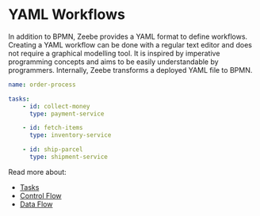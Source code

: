 # YAML Workflows

In addition to BPMN, Zeebe provides a YAML format to define workflows. Creating a YAML workflow can be done with a regular text editor and does not require a graphical modelling tool. It is inspired by imperative programming concepts and aims to be easily understandable by programmers. Internally, Zeebe transforms a deployed YAML file to BPMN.

```yaml
name: order-process

tasks:
    - id: collect-money
      type: payment-service

    - id: fetch-items
      type: inventory-service

    - id: ship-parcel
      type: shipment-service
```

Read more about:

* [Tasks](/yaml-workflows/tasks.html)
* [Control Flow](/yaml-workflows/control-flow.html)
* [Data Flow](/yaml-workflows/data-flow.html)
